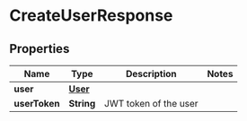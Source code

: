 

# CreateUserResponse


## Properties

| Name | Type | Description | Notes |
|------------ | ------------- | ------------- | -------------|
|**user** | [**User**](User.md) |  |  |
|**userToken** | **String** | JWT token of the user |  |



